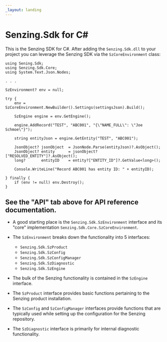 ```yaml
---
_layout: landing
---
```


# Senzing.Sdk for C#

This is the Senzing SDK for C#.  After adding the `Senzing.Sdk.dll` to your
project you can leverage the Senzing SDK via the `SzCoreEnvironment` class:

```
using Sening.Sdk;
using Senzing.Sdk.Core;
using System.Text.Json.Nodes;

. . .

SzEnvironment? env = null;

try {
    env = SzCoreEnvironment.NewBuilder().Settings(settingsJson).Build();

    SzEngine engine = env.GetEngine();

    engine.AddRecord("TEST", "ABC001", "{\"NAME_FULL\": \"Joe Schmoe\"}");

    string entityJson = engine.GetEntity("TEST", "ABC001");

    JsonObject? jsonObject  = JsonNode.Parse(entityJson)?.AsObject();
    JsonObject? entity      = jsonObject?["RESOLVED_ENTITY"]?.AsObject();
    long?       entityID    = entity?["ENTITY_ID"]?.GetValue<long>();

    Console.WriteLine("Record ABC001 has entity ID: " + entityID);

} finally {
    if (env != null) env.Destroy();
}
```

## See the "API" tab above for API reference documentation.
- A good starting place is the `Senzing.Sdk.SzEnvironment` interface and
  its "core" implementation `Senzing.Sdk.Core.SzCoreEnvironment`.

- The `SzEnvironment` breaks down the functionality into 5 interfaces:
    - `Senzing.Sdk.SzProduct`
    - `Senzing.Sdk.SzConfig`
    - `Senzing.Sdk.SzConfigManager`
    - `Senzing.Sdk.SzDiagnostic`
    - `Senzing.Sdk.SzEngine`


- The bulk of the Senzing functionality is contained in the `SzEngine` interface.
- The `SzProduct` interface provides basic functions pertaining to the Senzing product installation.
- The `SzConfig` and `SzConfigManager` interfaces provide functions that are typically used while setting up the configuration for the Senzing repository.
- The `SzDiagnostic` interface is primarily for internal diagnostic functionality.
